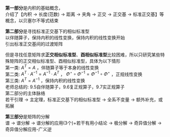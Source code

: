 **第一部分**是内积的基础概念，  
介绍了【内积 $\to$ 长度(范数) $\to$ 距离 $\to$ 夹角 $\to$ 正交 $\to$ 正交基 $\to$ 标准正交基】等概念，以贝塞尔不等式结束  
  
**第二部分**是寻找标准正交基下的相似标准型  
以伴随算子，保持内积的线性变换，保持内积的线性变换开始  
引出标准正交基间的过渡矩阵  
  
但是寻找任意矩阵求**正交相似标准型**、**酉相似标准型**比较困难，所以只研究某些特殊矩阵的正交相似标准型、酉相似标准型，具体为以下情形  
第一类:  $A^T=A$ ，伴随算子等于本身的线性变换  
第二类:  $A^T\cdot A^{-1}=A^{-1}\cdot A^T$ ， $\Phi^\star\circ\Phi^{-1}=\Phi^{-1}\circ\Phi^\star$ ，正规线性变换  
第三类:  $A^{T}=A^{-1}$ ，保持内积的线性变换  
老师总结的: 9.5自伴随算子，9.6复正规算子，9.7实正规算子  
第二部分的主体脉络  
若干引理 $\to$ 主定理，标准正交基下的相似标准型 $\to$ 全系不变量 $\to$ 额外补充，或拓展  
  
  
**第三部分**是矩阵的分解  
谱 $\to$ 谱分解 $\to$ 谱分解的应用(3个)+若干有用小结论 $\to$ 极分解 $\to$ 奇异值分解 $\to$ 奇异值分解应用-广义逆  
